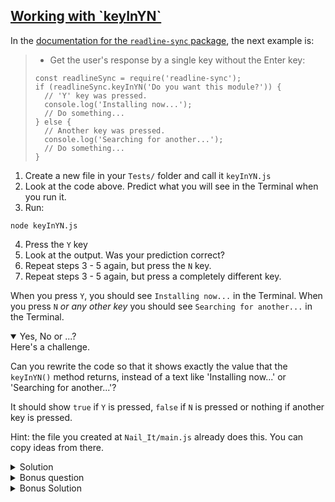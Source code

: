 <!-- Working with keyInYN -->
<section
  id="working-with-keyinyn"
  aria-labelledby="working-with-keyinyn"
  data-item="Working with keyInYN"
>
  <h2><a href="#working-with-keyinyn">Working with `keyInYN`</a></h2>
  
  In the [documentation for the `readline-sync` package](https://www.npmjs.com/package/readline-sync), the next example is:

> * Get the user's response by a single key without the Enter key:
> 
> ```javascript-w
> const readlineSync = require('readline-sync');
> if (readlineSync.keyInYN('Do you want this module?')) {
>   // 'Y' key was pressed.
>   console.log('Installing now...');
>   // Do something...
> } else {
>   // Another key was pressed.
>   console.log('Searching for another...');
>   // Do something...
> }
> ```

1. Create a new file in your `Tests/` folder and call it `keyInYN.js`
2. Look at the code above. Predict what you will see in the Terminal when you run it.
3. Run:

```bash-w
node keyInYN.js
```

4. Press the `Y` key
5. Look at the output. Was your prediction correct?
6. Repeat steps 3 - 5 again, but press the `N` key.
7. Repeat steps 3 - 5 again, but press a completely different key.

When you press `Y`, you should see `Installing now...` in the Terminal.
When you press `N` _or any other key_ you should see `Searching for another...` in the Terminal.

<details class="challenge" open>
<summary>Yes, No or ...?</summary>
Here's a challenge.

Can you rewrite the code so that it shows exactly the value that the `keyInYN()` method returns, instead of a text like 'Installing now...' or 'Searching for another...'?

It should show `true` if `Y` is pressed, `false` if `N` is pressed or nothing if another key is pressed.

Hint: the file you created at `Nail_It/main.js` already does this. You can copy ideas from there.

<details class="solution">
<summary>Solution</summary>
```javascript
const readlineSync = require("readline-sync");
const question = "Do you want this module?"
const yesOrNo = readlineSync.keyInYN(question) 
console.log("yesOrNo: *", yesOrNo, "*")
```

I've added asterisk (`*`) characters around the value of `yesOrNo`, so that you can see when `yesOrNo` contains neither `true` nor `false`.

Note that there will be a space added between each item that `console.log()` prints, so when `yesOrNo` contains an empty string, `console.log()` prints `*  *`, with two spaces between the asterisks.

![Showing the output of keyInYN](images/yesOrNo.webp)

</details>

<details class="challenge">
<summary>Bonus question</summary>
Search the documentation for more places where it talks about `keyInYN`, until you find this:

> ### keyInYN
>
> ```javascript-w
> boolYesOrEmpty = readlineSync.keyInYN([query[, options]])
> ```

<details class="question" open>
<summary>Optional parameters</summary>
The square brackets in `keyInYN([query[, options]])` mean "The data inside these square brackets is optional." This means that `readlineSync.keyInYN()` (with no parameters at all) should work.

Why don't you try it?  
What does it do?  
Where in the documentation can you find a description of what to expect?

</details>

And later, you should find this:

> ... the following additional option is available.  
> **guide**
> 
> _Type_: boolean  
> _Default_: true
> 
> If true is specified, a string '[y/n]' as guide for the user is added to query. 

Can you create an options object like `{ guide: false }` and add it as the second parameter of the `keyInYN()` method? What do you expect will happen if you do?

</details>

<details class="solution">
<summary>Bonus Solution</summary>
```javascript
const readlineSync = require("readline-sync");
const question = "Do you want this module?"
const options = { guide: false }
const yesOrNo = readlineSync.keyInYN(question, options) 
console.log("yesOrNo: *", yesOrNo, "*")
```

![With `{ guide: false }`, the text `[y\n]` is not shown](images/bonus.webp)

</details>
</details>

</section>